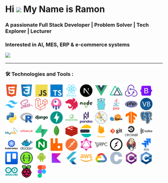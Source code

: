 <h1>
  Hi 
  <img src="https://media.giphy.com/media/hvRJCLFzcasrR4ia7z/giphy.gif" width="30px"/>
  My Name is Ramon
</h1>
<h3 align="left">
  A passionate Full Stack Developer | Problem Solver | Tech Explorer | Lecturer
</h3>
<h3 align="left">
  Interested in AI, MES, ERP & e-commerce systems
</h3>

<div id="header" align="left">
  <img src="https://media.giphy.com/media/M9gbBd9nbDrOTu1Mqx/giphy.gif" width="100"/>
</div>

---

<!--
## 🚀 Languages
<p align="left">
  <img src="https://cdn.jsdelivr.net/gh/devicons/devicon/icons/html5/html5-original.svg" width="40"/>
  <img src="https://cdn.jsdelivr.net/gh/devicons/devicon/icons/css3/css3-original.svg" width="40"/>
  <img src="https://cdn.jsdelivr.net/gh/devicons/devicon/icons/javascript/javascript-original.svg" width="40"/>
  <img src="https://cdn.jsdelivr.net/gh/devicons/devicon/icons/typescript/typescript-original.svg" width="40"/>
  <img src="https://cdn.jsdelivr.net/gh/devicons/devicon/icons/python/python-original.svg" width="40"/>
  <img src="https://cdn.jsdelivr.net/gh/devicons/devicon/icons/java/java-original.svg" width="40"/>
  <img src="https://cdn.jsdelivr.net/gh/devicons/devicon/icons/php/php-original.svg" width="40"/>
  <img src="https://cdn.jsdelivr.net/gh/devicons/devicon/icons/c/c-original.svg" width="40"/>
  <img src="https://cdn.jsdelivr.net/gh/devicons/devicon/icons/cplusplus/cplusplus-original.svg" width="40"/>
  <img src="https://cdn.jsdelivr.net/gh/devicons/devicon/icons/csharp/csharp-original.svg" width="40"/>
  <img src="https://cdn.jsdelivr.net/gh/devicons/devicon/icons/go/go-original.svg" width="40"/>
  <img src="https://cdn.jsdelivr.net/gh/devicons/devicon/icons/r/r-original.svg" width="40"/>
</p>

---

## 🧠 Frameworks & Libraries
<p align="left">
  <img src="https://cdn.jsdelivr.net/gh/devicons/devicon/icons/react/react-original.svg" width="40"/>
  <img src="https://cdn.jsdelivr.net/gh/devicons/devicon/icons/vuejs/vuejs-original.svg" width="40"/>
  <img src="https://cdn.jsdelivr.net/gh/devicons/devicon/icons/angularjs/angularjs-original.svg" width="40"/>
  <img src="https://cdn.jsdelivr.net/gh/devicons/devicon/icons/laravel/laravel-plain.svg" width="40"/>
  <img src="https://cdn.jsdelivr.net/gh/devicons/devicon/icons/bootstrap/bootstrap-original.svg" width="40"/>
  <img src="https://cdn.jsdelivr.net/gh/devicons/devicon/icons/sass/sass-original.svg" width="40"/>
  <img src="https://cdn.jsdelivr.net/gh/devicons/devicon/icons/django/django-plain.svg" width="40"/>
  <img src="https://cdn.jsdelivr.net/gh/devicons/devicon/icons/pandas/pandas-original.svg" width="40"/>
  <img src="https://cdn.jsdelivr.net/gh/devicons/devicon/icons/flutter/flutter-original.svg" width="40"/>
  <img src="https://cdn.jsdelivr.net/gh/devicons/devicon/icons/graphql/graphql-plain.svg" width="40"/>
  <img src="https://cdn.jsdelivr.net/gh/devicons/devicon/icons/redux/redux-original.svg" width="40"/>
</p>

---

## 💾 Databases
<p align="left">
  <img src="https://cdn.jsdelivr.net/gh/devicons/devicon/icons/mysql/mysql-original.svg" width="40"/>
  <img src="https://cdn.jsdelivr.net/gh/devicons/devicon/icons/oracle/oracle-original.svg" width="40"/>
  <img src="https://cdn.jsdelivr.net/gh/devicons/devicon/icons/mongodb/mongodb-original.svg" width="40"/>
  <img src="https://cdn.jsdelivr.net/gh/devicons/devicon/icons/redis/redis-original.svg" width="40"/>
</p>

---

## ☁️ Cloud & DevOps
<p align="left">
  <img src="https://cdn.jsdelivr.net/gh/devicons/devicon/icons/amazonwebservices/amazonwebservices-original.svg" width="40"/>
  <img src="https://cdn.jsdelivr.net/gh/devicons/devicon/icons/googlecloud/googlecloud-original.svg" width="40"/>
  <img src="https://cdn.jsdelivr.net/gh/devicons/devicon/icons/firebase/firebase-plain.svg" width="40"/>
  <img src="https://cdn.jsdelivr.net/gh/devicons/devicon/icons/docker/docker-original.svg" width="40"/>
  <img src="https://cdn.jsdelivr.net/gh/devicons/devicon/icons/kubernetes/kubernetes-plain.svg" width="40"/>
  <img src="https://cdn.jsdelivr.net/gh/devicons/devicon/icons/nginx/nginx-original.svg" width="40"/>
  <img src="https://cdn.jsdelivr.net/gh/devicons/devicon/icons/jenkins/jenkins-original.svg" width="40"/>
</p>

---

## 🛠️ Tools & Platforms
<p align="left">
  <img src="https://cdn.jsdelivr.net/gh/devicons/devicon/icons/git/git-original.svg" width="40"/>
  <img src="https://cdn.jsdelivr.net/gh/devicons/devicon/icons/github/github-original.svg" width="40"/>
  <img src="https://cdn.jsdelivr.net/gh/devicons/devicon/icons/vscode/vscode-original.svg" width="40"/>
  <img src="https://cdn.jsdelivr.net/gh/devicons/devicon/icons/android/android-original.svg" width="40"/>
  <img src="https://cdn.jsdelivr.net/gh/devicons/devicon/icons/jupyter/jupyter-original.svg" width="40"/>
  <img src="https://cdn.jsdelivr.net/gh/devicons/devicon/icons/figma/figma-original.svg" width="40"/>
  <img src="https://cdn.jsdelivr.net/gh/devicons/devicon/icons/arduino/arduino-original.svg" width="40"/>
  <img src="https://cdn.jsdelivr.net/gh/devicons/devicon/icons/raspberrypi/raspberrypi-original.svg" width="40"/>
  <img src="https://cdn.jsdelivr.net/gh/devicons/devicon/icons/trello/trello-plain.svg" width="40"/>
  <img src="https://cdn.jsdelivr.net/gh/devicons/devicon/icons/jira/jira-original.svg" width="40"/>
</p>

---

## 📈 GitHub Stats (Optional)

<p align="left">
  <img src="https://github-readme-stats.vercel.app/api?username=Ramonwin&show_icons=true&theme=radical" alt="GitHub stats" height="160"/>
  <img src="https://github-readme-stats.vercel.app/api/top-langs/?username=YOUR_USERNAME&layout=compact&theme=radical" alt="Top languages" height="160"/>
</p>

---
-->

### :hammer_and_wrench: Technologies and Tools :
<div>
  <a href="#"><img src="https://github.com/devicons/devicon/blob/master/icons/html5/html5-original.svg" title="HTML5" alt="HTML" width="40" height="40"/></a>&nbsp;
  <a href="#"><img src="https://github.com/devicons/devicon/blob/master/icons/css3/css3-original.svg"  title="CSS3" alt="CSS" width="40" height="40"/></a>&nbsp;
  <a href="#"><img src="https://github.com/devicons/devicon/blob/master/icons/javascript/javascript-original.svg" title="JavaScript" alt="JavaScript" width="40" height="40"/></a>&nbsp;
  <a href="#"><img src="https://github.com/devicons/devicon/blob/master/icons/typescript/typescript-original.svg" title="typescript" alt="typescript" width="40" height="40"/></a>&nbsp;
  <a href="#"><img src="https://github.com/devicons/devicon/blob/master/icons/react/react-original-wordmark.svg" title="React" alt="React" width="40" height="40"/></a>&nbsp;
  <a href="#"><img src="https://github.com/devicons/devicon/blob/master/icons/nextjs/nextjs-original.svg" title="nextjs" alt="nextjs" width="40" height="40"/></a>&nbsp;
  <a href="#"><img src="https://github.com/devicons/devicon/blob/master/icons/vuejs/vuejs-original.svg" title="VueJs" alt="VueJs" width="40" height="40"/></a>&nbsp;
  <a href="#"><img src="https://github.com/devicons/devicon/blob/master/icons/nuxtjs/nuxtjs-original.svg" title="nuxtjs" alt="nuxtjs" width="40" height="40"/></a>&nbsp;
  <a href="#"><img src="https://github.com/devicons/devicon/blob/master/icons/redux/redux-original.svg" title="redux" alt="redux" width="40" height="40"/></a>&nbsp;
  <a href="#"><img src="https://github.com/devicons/devicon/blob/master/icons/bootstrap/bootstrap-original.svg" title="bootstrap" alt="bootstrap" width="40" height="40"/></a>&nbsp;
  <a href="#"><img src="https://github.com/devicons/devicon/blob/master/icons/tailwindcss/tailwindcss-original.svg" title="tailwindcss" alt="tailwindcss" width="40" height="40"/></a>&nbsp;
  <a href="#"><img src="https://github.com/devicons/devicon/blob/master/icons/sass/sass-original.svg" title="sass" alt="sass" width="40" height="40"/></a>&nbsp;
  <a href="#"><img src="https://github.com/devicons/devicon/blob/master/icons/laravel/laravel-original.svg" title="laravel" alt="laravel" width="40" height="40"/></a>&nbsp;
  <a href="#"><img src="https://github.com/devicons/devicon/blob/master/icons/livewire/livewire-original.svg" title="livewire" alt="livewire" width="40" height="40"/></a>&nbsp;
  <a href="#"><img src="https://github.com/devicons/devicon/blob/master/icons/nestjs/nestjs-original.svg" title="nestjs" alt="nestjs" width="40" height="40"/></a>&nbsp;
  <a href="#"><img src="https://github.com/devicons/devicon/blob/master/icons/nodejs/nodejs-original-wordmark.svg" title="NodeJS" alt="NodeJS" width="40" height="40"/></a>&nbsp;
  <a href="#"><img src="https://github.com/devicons/devicon/blob/master/icons/go/go-original.svg" title="go" alt="go" width="40" height="40"/></a>&nbsp;
  <a href="#"><img src="https://github.com/devicons/devicon/blob/master/icons/java/java-original-wordmark.svg" title="Java" alt="Java" width="40" height="40"/></a>&nbsp;
  <a href="#"><img src="https://github.com/devicons/devicon/blob/master/icons/php/php-original.svg" title="php" alt="php" width="40" height="40"/></a>&nbsp; 
  <a href="#"><img src="https://github.com/devicons/devicon/blob/master/icons/visualbasic/visualbasic-original.svg" title="vb" alt="vb" width="40" height="40"/></a>&nbsp; 
  <a href="#"><img src="https://github.com/devicons/devicon/blob/master/icons/python/python-original.svg" title="python" alt="python" width="40" height="40"/></a>&nbsp;
  <a href="#"><img src="https://github.com/devicons/devicon/blob/master/icons/r/r-original.svg" title="R" alt="R" width="40" height="40"/></a>&nbsp;
  <a href="#"><img src="https://github.com/devicons/devicon/blob/master/icons/django/django-plain-wordmark.svg" title="django" alt="django" width="40" height="40"/></a>&nbsp;
  <a href="#"><img src="https://github.com/devicons/devicon/blob/master/icons/fastapi/fastapi-original.svg" title="fastapi" alt="fastapi" width="40" height="40"/></a>&nbsp;
  <a href="#"><img src="https://github.com/devicons/devicon/blob/master/icons/anaconda/anaconda-original-wordmark.svg" title="anaconda" alt="anaconda" width="40" height="40"/></a>&nbsp;
  <a href="#"><img src="https://github.com/devicons/devicon/blob/master/icons/pandas/pandas-original-wordmark.svg" title="pandas" alt="pandas" width="40" height="40"/></a>&nbsp;
  <a href="#"><img src="https://github.com/devicons/devicon/blob/master/icons/matplotlib/matplotlib-original.svg" title="matplotlib" alt="matplotlib" width="40" height="40"/></a>&nbsp;
  <a href="#"><img src="https://github.com/devicons/devicon/blob/master/icons/scikitlearn/scikitlearn-original.svg" title="scikitlearn" alt="scikitlearn" width="40" height="40"/></a>&nbsp;
  <a href="#"><img src="https://github.com/devicons/devicon/blob/master/icons/tensorflow/tensorflow-original.svg" title="tensorflow" alt="tensorflow" width="40" height="40"/></a>&nbsp; 
  <a href="#"><img src="https://github.com/devicons/devicon/blob/master/icons/postgresql/postgresql-original.svg" title="postgresql"  alt="postgresql" width="40" height="40"/></a>&nbsp;
  <a href="#"><img src="https://github.com/devicons/devicon/blob/master/icons/mysql/mysql-original-wordmark.svg" title="MySQL"  alt="MySQL" width="40" height="40"/></a>&nbsp;
  <a href="#"><img src="https://github.com/devicons/devicon/blob/master/icons/oracle/oracle-original.svg" title="oracle"  alt="oracle" width="40" height="40"/></a>&nbsp;
  <a href="#"><img src="https://github.com/devicons/devicon/blob/master/icons/supabase/supabase-original.svg" title="supabase"  alt="supabase" width="40" height="40"/></a>&nbsp;
  <a href="#"><img src="https://github.com/devicons/devicon/blob/master/icons/mongodb/mongodb-original.svg" title="mongodb"  alt="mongodb" width="40" height="40"/></a>&nbsp;
  <a href="#"><img src="https://github.com/devicons/devicon/blob/master/icons/redis/redis-original.svg" title="redis"  alt="redis" width="40" height="40"/></a>&nbsp;
  <a href="#"><img src="https://github.com/devicons/devicon/blob/master/icons/elasticsearch/elasticsearch-original.svg" title="elasticsearch"  alt="elasticsearch" width="40" height="40"/></a>&nbsp;
  <a href="#"><img src="https://github.com/devicons/devicon/blob/master/icons/firebase/firebase-plain-wordmark.svg" title="Firebase" alt="Firebase" width="40" height="40"/></a>&nbsp; 
  <a href="#"><img src="https://github.com/devicons/devicon/blob/master/icons/git/git-original-wordmark.svg" title="Git" alt="Git" width="40" height="40"/></a>&nbsp;
  <a href="#"><img src="https://github.com/devicons/devicon/blob/master/icons/circleci/circleci-plain-wordmark.svg" title="circleci" alt="circleci" width="40" height="40"/></a>&nbsp;
  <a href="#"><img src="https://github.com/devicons/devicon/blob/master/icons/apachekafka/apachekafka-original-wordmark.svg" title="apachekafka" alt="apachekafka" width="40" height="40"/></a>&nbsp;
  <a href="#"><img src="https://github.com/devicons/devicon/blob/master/icons/kubernetes/kubernetes-original-wordmark.svg" title="kubernetes" alt="kubernetes" width="40" height="40"/></a>&nbsp;
  <a href="#"><img src="https://github.com/devicons/devicon/blob/master/icons/docker/docker-original-wordmark.svg" title="docker" alt="docker" width="40" height="40"/></a>&nbsp;
  <a href="#"><img src="https://github.com/devicons/devicon/blob/master/icons/nginx/nginx-original.svg" title="nginx" alt="nginx" width="40" height="40"/></a>&nbsp;
  <a href="#"><img src="https://github.com/devicons/devicon/blob/master/icons/rabbitmq/rabbitmq-original.svg" title="docker" alt="docker" width="40" height="40"/></a>&nbsp;
  <a href="#"><img src="https://github.com/devicons/devicon/blob/master/icons/postman/postman-original.svg" title="postman" alt="postman" width="40" height="40"/></a>&nbsp;
  <a href="#"><img src="https://github.com/devicons/devicon/blob/master/icons/graphql/graphql-plain.svg" title="graphql" alt="graphql" width="40" height="40"/></a>&nbsp;
  <a href="#"><img src="https://github.com/devicons/devicon/blob/master/icons/grpc/grpc-plain.svg" title="grpc" alt="grpc" width="40" height="40"/></a>&nbsp;
  <a href="#"><img src="https://github.com/devicons/devicon/blob/master/icons/socketio/socketio-original.svg" title="socketio" alt="socketio" width="40" height="40"/></a>&nbsp;
  <a href="#"><img src="https://github.com/devicons/devicon/blob/master/icons/jenkins/jenkins-original.svg" title="jenkins" alt="jenkins" width="40" height="40"/></a>&nbsp;
  <a href="#"><img src="https://github.com/devicons/devicon/blob/master/icons/jira/jira-original-wordmark.svg" title="jenkins" alt="jenkins" width="40" height="40"/></a>&nbsp;
  <a href="#"><img src="https://github.com/devicons/devicon/blob/master/icons/trello/trello-original.svg" title="trello" alt="trello" width="40" height="40"/></a>&nbsp;
  <a href="#"><img src="https://github.com/devicons/devicon/blob/master/icons/swagger/swagger-original.svg" title="swagger" alt="swagger" width="40" height="40"/></a>&nbsp;
  <a href="#"><img src="https://github.com/devicons/devicon/blob/master/icons/android/android-original-wordmark.svg" title="Android" alt="Android" width="40" height="40"/></a>&nbsp;
  <a href="#"><img src="https://github.com/devicons/devicon/blob/master/icons/kotlin/kotlin-original.svg" title="kotlin" alt="kotlin" width="40" height="40"/></a>&nbsp;
  <a href="#"><img src="https://github.com/devicons/devicon/blob/master/icons/flutter/flutter-original.svg" title="Flutter" alt="Flutter" width="40" height="40"/></a>&nbsp;    
  <a href="#"><img src="https://github.com/devicons/devicon/blob/master/icons/amazonwebservices/amazonwebservices-plain-wordmark.svg" title="AWS" alt="AWS" width="40" height="40"/></a>&nbsp;
  <a href="#"><img src="https://github.com/devicons/devicon/blob/master/icons/googlecloud/googlecloud-original.svg" title="googlecloud" alt="googlecloud" width="40" height="40"/></a>&nbsp;
  <a href="#"><img src="https://github.com/devicons/devicon/blob/master/icons/c/c-original.svg" title="C" alt="C" width="40" height="40"/></a>&nbsp;
  <a href="#"><img src="https://github.com/devicons/devicon/blob/master/icons/csharp/csharp-original.svg" title="csharp" alt="csharp" width="40" height="40"/></a>&nbsp;
  <a href="#"><img src="https://github.com/devicons/devicon/blob/master/icons/cplusplus/cplusplus-original.svg" title="c++" alt="c++" width="40" height="40"/></a>&nbsp;
  <a href="#"><img src="https://github.com/devicons/devicon/blob/master/icons/arduino/arduino-original-wordmark.svg" title="arduino" alt="arduino" width="40" height="40"/></a>&nbsp;
  <a href="#"><img src="https://github.com/devicons/devicon/blob/master/icons/raspberrypi/raspberrypi-original.svg" title="raspberrypi" alt="raspberrypi" width="40" height="40"/></a>&nbsp;
  <a href="#"><img src="https://github.com/devicons/devicon/blob/master/icons/figma/figma-original.svg" title="figma" alt="figma" width="40" height="40"/></a>&nbsp;
</div>
